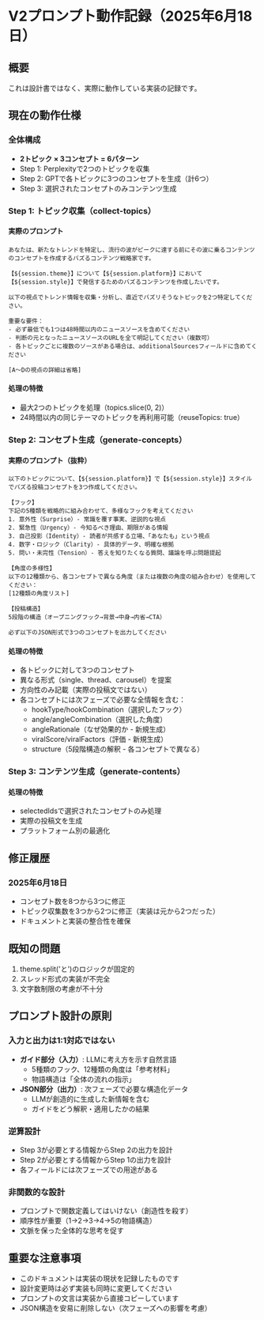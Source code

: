 # V2プロンプト動作記録（2025年6月18日）

## 概要
これは設計書ではなく、実際に動作している実装の記録です。

## 現在の動作仕様

### 全体構成
- **2トピック × 3コンセプト = 6パターン**
- Step 1: Perplexityで2つのトピックを収集
- Step 2: GPTで各トピックに3つのコンセプトを生成（計6つ）
- Step 3: 選択されたコンセプトのみコンテンツ生成

### Step 1: トピック収集（collect-topics）

#### 実際のプロンプト
```
あなたは、新たなトレンドを特定し、流行の波がピークに達する前にその波に乗るコンテンツのコンセプトを作成するバズるコンテンツ戦略家です。

【${session.theme}】について【${session.platform}】において【${session.style}】で発信するためのバズるコンテンツを作成したいです。

以下の視点でトレンド情報を収集・分析し、直近でバズリそうなトピックを2つ特定してください。

重要な要件：
- 必ず最低でも1つは48時間以内のニュースソースを含めてください
- 判断の元となったニュースソースのURLを全て明記してください（複数可）
- 各トピックごとに複数のソースがある場合は、additionalSourcesフィールドに含めてください

[A〜Dの視点の詳細は省略]
```

#### 処理の特徴
- 最大2つのトピックを処理（topics.slice(0, 2)）
- 24時間以内の同じテーマのトピックを再利用可能（reuseTopics: true）

### Step 2: コンセプト生成（generate-concepts）

#### 実際のプロンプト（抜粋）
```
以下のトピックについて、【${session.platform}】で【${session.style}】スタイルでバズる投稿コンセプトを3つ作成してください。

【フック】
下記の5種類を戦略的に組み合わせて、多様なフックを考えてください
1. 意外性（Surprise）- 常識を覆す事実、逆説的な視点
2. 緊急性（Urgency）- 今知るべき理由、期限がある情報
3. 自己投影（Identity）- 読者が共感する立場、「あなたも」という視点
4. 数字・ロジック（Clarity）- 具体的データ、明確な根拠
5. 問い・未完性（Tension）- 答えを知りたくなる質問、議論を呼ぶ問題提起

【角度の多様性】
以下の12種類から、各コンセプトで異なる角度（または複数の角度の組み合わせ）を使用してください：
[12種類の角度リスト]

【投稿構造】
5段階の構造（オープニングフック→背景→中身→内省→CTA）

必ず以下のJSON形式で3つのコンセプトを出力してください
```

#### 処理の特徴
- 各トピックに対して3つのコンセプト
- 異なる形式（single、thread、carousel）を提案
- 方向性のみ記載（実際の投稿文ではない）
- 各コンセプトには次フェーズで必要な全情報を含む：
  - hookType/hookCombination（選択したフック）
  - angle/angleCombination（選択した角度）
  - angleRationale（なぜ効果的か - 新規生成）
  - viralScore/viralFactors（評価 - 新規生成）
  - structure（5段階構造の解釈 - 各コンセプトで異なる）

### Step 3: コンテンツ生成（generate-contents）

#### 処理の特徴
- selectedIdsで選択されたコンセプトのみ処理
- 実際の投稿文を生成
- プラットフォーム別の最適化

## 修正履歴

### 2025年6月18日
- コンセプト数を8つから3つに修正
- トピック収集数を3つから2つに修正（実装は元から2つだった）
- ドキュメントと実装の整合性を確保

## 既知の問題
1. theme.split('と')のロジックが固定的
2. スレッド形式の実装が不完全
3. 文字数制限の考慮が不十分

## プロンプト設計の原則

### 入力と出力は1:1対応ではない
- **ガイド部分（入力）**: LLMに考え方を示す自然言語
  - 5種類のフック、12種類の角度は「参考材料」
  - 物語構造は「全体の流れの指示」
- **JSON部分（出力）**: 次フェーズで必要な構造化データ
  - LLMが創造的に生成した新情報を含む
  - ガイドをどう解釈・適用したかの結果

### 逆算設計
- Step 3が必要とする情報からStep 2の出力を設計
- Step 2が必要とする情報からStep 1の出力を設計
- 各フィールドには次フェーズでの用途がある

### 非関数的な設計
- プロンプトで関数定義してはいけない（創造性を殺す）
- 順序性が重要（1→2→3→4→5の物語構造）
- 文脈を保った全体的な思考を促す

## 重要な注意事項
- このドキュメントは実装の現状を記録したものです
- 設計変更時は必ず実装も同時に変更してください
- プロンプトの文言は実装から直接コピーしています
- JSON構造を安易に削除しない（次フェーズへの影響を考慮）